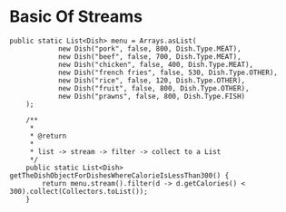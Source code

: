 # Basic Of Streams

    public static List<Dish> menu = Arrays.asList(
                new Dish("pork", false, 800, Dish.Type.MEAT),
                new Dish("beef", false, 700, Dish.Type.MEAT),
                new Dish("chicken", false, 400, Dish.Type.MEAT),
                new Dish("french fries", false, 530, Dish.Type.OTHER),
                new Dish("rice", false, 120, Dish.Type.OTHER),
                new Dish("fruit", false, 800, Dish.Type.OTHER),
                new Dish("prawns", false, 800, Dish.Type.FISH)
        );
    
        /**
         *
         * @return
         *
         * list -> stream -> filter -> collect to a List
         */
        public static List<Dish> getTheDishObjectForDishesWhereCalorieIsLessThan300() {
            return menu.stream().filter(d -> d.getCalories() < 300).collect(Collectors.toList());
        }

